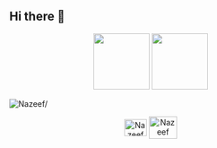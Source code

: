 ## Hi there 👋

<p align="center">
    <img src="https://api.accredible.com/v1/frontend/credential_website_embed_image/badge/91371229" width="100" height="100"/>
    <img src="images/cptss.png?raw=true" width="100" height="100"/>
</p>
<p align="center"></p>


<p align="left"> <img src="https://komarev.com/ghpvc/?username=Nzf07&style=flat&color=blue" alt=Nazeef/> </p>

<p align="center">
    <a href="https://www.linkedin.com/in/nazeef-hasan-khan/" target="blank"><img align="center" src="https://raw.githubusercontent.com/rahuldkjain/github-profile-readme-generator/master/src/images/icons/Social/linked-in-alt.svg" alt="Nazeef" height="30" width="40" /></a>
    <a href="https://discordapp.com/users/593390384785391637" target="blank"><img align="center" src="https://raw.githubusercontent.com/rahuldkjain/github-profile-readme-generator/master/src/images/icons/Social/discord.svg" alt="Nazeef" height="40" width="50" /></a>
</p>

